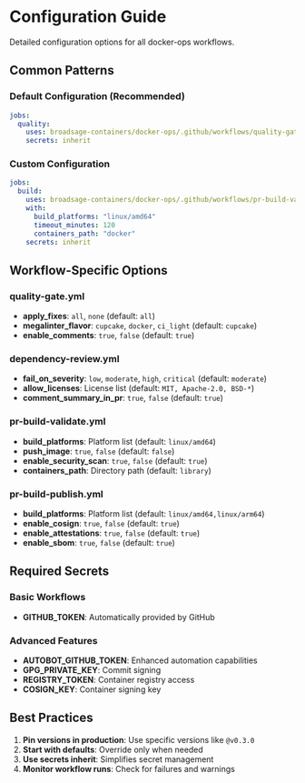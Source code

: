 # Configuration Guide

Detailed configuration options for all docker-ops workflows.

## Common Patterns

### Default Configuration (Recommended)

```yaml
jobs:
  quality:
    uses: broadsage-containers/docker-ops/.github/workflows/quality-gate.yml@v0.3.0
    secrets: inherit
```

### Custom Configuration

```yaml
jobs:
  build:
    uses: broadsage-containers/docker-ops/.github/workflows/pr-build-validate.yml@v0.3.0
    with:
      build_platforms: "linux/amd64"
      timeout_minutes: 120
      containers_path: "docker"
    secrets: inherit
```

## Workflow-Specific Options

### quality-gate.yml

- **apply_fixes**: `all`, `none` (default: `all`)
- **megalinter_flavor**: `cupcake`, `docker`, `ci_light` (default: `cupcake`)
- **enable_comments**: `true`, `false` (default: `true`)

### dependency-review.yml

- **fail_on_severity**: `low`, `moderate`, `high`, `critical` (default: `moderate`)
- **allow_licenses**: License list (default: `MIT, Apache-2.0, BSD-*`)
- **comment_summary_in_pr**: `true`, `false` (default: `true`)

### pr-build-validate.yml

- **build_platforms**: Platform list (default: `linux/amd64`)
- **push_image**: `true`, `false` (default: `false`)
- **enable_security_scan**: `true`, `false` (default: `true`)
- **containers_path**: Directory path (default: `library`)

### pr-build-publish.yml

- **build_platforms**: Platform list (default: `linux/amd64,linux/arm64`)
- **enable_cosign**: `true`, `false` (default: `true`)
- **enable_attestations**: `true`, `false` (default: `true`)
- **enable_sbom**: `true`, `false` (default: `true`)

## Required Secrets

### Basic Workflows

- **GITHUB_TOKEN**: Automatically provided by GitHub

### Advanced Features

- **AUTOBOT_GITHUB_TOKEN**: Enhanced automation capabilities
- **GPG_PRIVATE_KEY**: Commit signing
- **REGISTRY_TOKEN**: Container registry access
- **COSIGN_KEY**: Container signing key

## Best Practices

1. **Pin versions in production**: Use specific versions like `@v0.3.0`
2. **Start with defaults**: Override only when needed
3. **Use secrets inherit**: Simplifies secret management
4. **Monitor workflow runs**: Check for failures and warnings